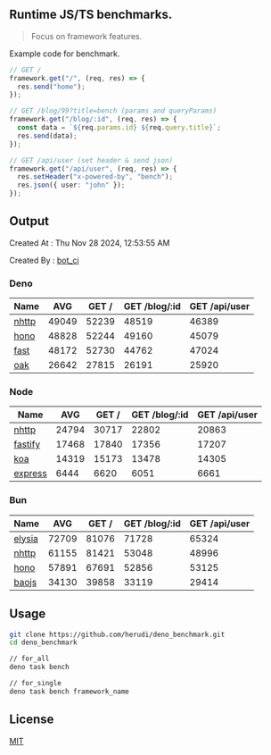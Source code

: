 ## Runtime JS/TS benchmarks.

> Focus on framework features.

Example code for benchmark.
```ts
// GET /
framework.get("/", (req, res) => {
  res.send("home");
});

// GET /blog/99?title=bench (params and queryParams)
framework.get("/blog/:id", (req, res) => {
  const data = `${req.params.id} ${req.query.title}`;
  res.send(data);
});

// GET /api/user (set header & send json)
framework.get("/api/user", (req, res) => {
  res.setHeader("x-powered-by", "bench");
  res.json({ user: "john" });
});
```

## Output
Created At : Thu Nov 28 2024, 12:53:55 AM

Created By : [bot_ci](https://github.com/herudi/deno_benchmarks/commits?author=github-actions%5Bbot%5D)


### Deno
|Name|AVG|GET /|GET /blog/:id|GET /api/user|
|----|----|----|----|----|
|[nhttp](https://github.com/nhttp/nhttp)|49049|52239|48519|46389|
|[hono](https://github.com/honojs/hono)|48828|52244|49160|45079|
|[fast](https://github.com/danteissaias/fast)|48172|52730|44762|47024|
|[oak](https://github.com/oakserver/oak)|26642|27815|26191|25920|
  


### Node
|Name|AVG|GET /|GET /blog/:id|GET /api/user|
|----|----|----|----|----|
|[nhttp](https://github.com/nhttp/nhttp)|24794|30717|22802|20863|
|[fastify](https://github.com/fastify/fastify)|17468|17840|17356|17207|
|[koa](https://github.com/koajs/koa)|14319|15173|13478|14305|
|[express](https://github.com/expressjs/express)|6444|6620|6051|6661|
  


### Bun
|Name|AVG|GET /|GET /blog/:id|GET /api/user|
|----|----|----|----|----|
|[elysia](https://github.com/elysiajs/elysia)|72709|81076|71728|65324|
|[nhttp](https://github.com/nhttp/nhttp)|61155|81421|53048|48996|
|[hono](https://github.com/honojs/hono)|57891|67691|52856|53125|
|[baojs](https://github.com/mattreid1/baojs)|34130|39858|33119|29414|
  



## Usage

```bash
git clone https://github.com/herudi/deno_benchmark.git
cd deno_benchmark

// for_all
deno task bench

// for_single
deno task bench framework_name
```

## License

[MIT](LICENSE)

